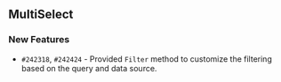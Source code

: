 ## MultiSelect

### New Features

- `#242318`, `#242424` - Provided `Filter` method to customize the filtering based on the query and data source.
